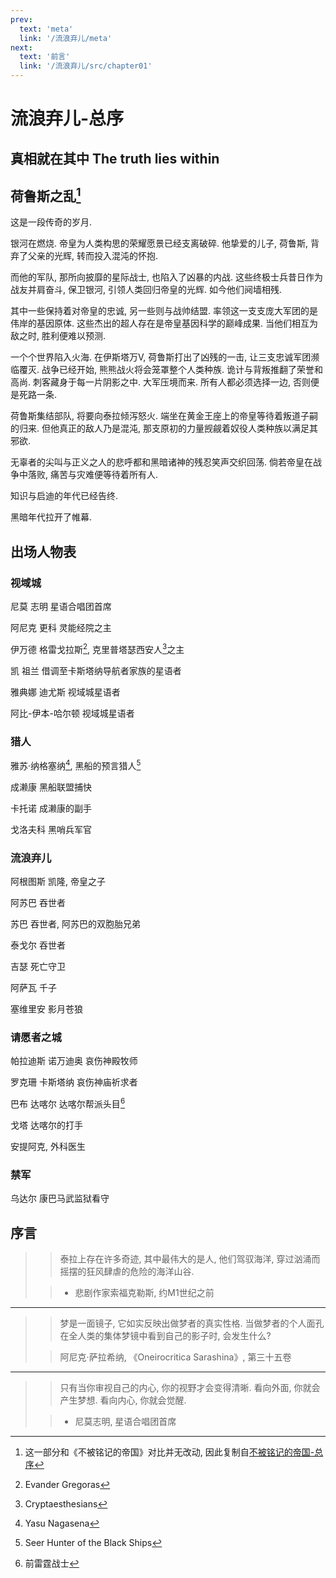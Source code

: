 ```yaml
---
prev:
  text: 'meta'
  link: '/流浪弃儿/meta'
next:
  text: '前言'
  link: '/流浪弃儿/src/chapter01'
---
```


# 流浪弃儿-总序

## 真相就在其中 The truth lies within

## 荷鲁斯之乱[^0]

这是一段传奇的岁月.

银河在燃烧. 帝皇为人类构思的荣耀愿景已经支离破碎. 他挚爱的儿子, 荷鲁斯, 背弃了父亲的光辉, 转而投入混沌的怀抱.

而他的军队, 那所向披靡的星际战士, 也陷入了凶暴的内战. 这些终极士兵昔日作为战友并肩奋斗, 保卫银河, 引领人类回归帝皇的光辉. 如今他们阋墙相残.

其中一些保持着对帝皇的忠诚, 另一些则与战帅结盟. 率领这一支支庞大军团的是伟岸的基因原体. 这些杰出的超人存在是帝皇基因科学的巅峰成果. 当他们相互为敌之时, 胜利便难以预测.

一个个世界陷入火海. 在伊斯塔万V, 荷鲁斯打出了凶残的一击, 让三支忠诚军团濒临覆灭. 战争已经开始, 熊熊战火将会笼罩整个人类种族. 诡计与背叛推翻了荣誉和高尚. 刺客藏身于每一片阴影之中. 大军压境而来. 所有人都必须选择一边, 否则便是死路一条.

荷鲁斯集结部队, 将要向泰拉倾泻怒火. 端坐在黄金王座上的帝皇等待着叛道子嗣的归来. 但他真正的敌人乃是混沌, 那支原初的力量觊觎着奴役人类种族以满足其邪欲.

无辜者的尖叫与正义之人的悲呼都和黑暗诸神的残忍笑声交织回荡. 倘若帝皇在战争中落败, 痛苦与灾难便等待着所有人.

知识与启迪的年代已经告终.

黑暗年代拉开了帷幕.

## 出场人物表

### 视域城

尼莫 志明 星语合唱团首席

阿尼克 更科 灵能经院之主

伊万德 格雷戈拉斯[^1], 克里普塔瑟西安人[^2]之主

凯 祖兰 借调至卡斯塔纳导航者家族的星语者

雅典娜 迪尤斯 视域城星语者

阿比-伊本-哈尔顿 视域城星语者

### 猎人

雅苏·纳格塞纳[^3], 黑船的预言猎人[^4]

成濑康 黑船联盟捕快

卡托诺 成濑康的副手

戈洛夫科 黑哨兵军官

### 流浪弃儿

阿根图斯 凯隆, 帝皇之子

阿苏巴 吞世者

苏巴 吞世者, 阿苏巴的双胞胎兄弟

泰戈尔 吞世者

吉瑟 死亡守卫

阿萨瓦 千子

塞维里安 影月苍狼

### 请愿者之城

帕拉迪斯 诺万迪奥 哀伤神殿牧师

罗克珊 卡斯塔纳 哀伤神庙祈求者

巴布 达喀尔 达喀尔帮派头目[^5]

戈塔 达喀尔的打手

安提阿克, 外科医生

### 禁军

乌达尔 康巴马武监狱看守

## 序言

> > 泰拉上存在许多奇迹, 其中最伟大的是人, 他们驾驭海洋, 穿过汹涌而摇摆的狂风肆虐的危险的海洋山谷.
>
> > - 悲剧作家索福克勒斯, 约M1世纪之前

--------

> > 梦是一面镜子, 它如实反映出做梦者的真实性格. 当做梦者的个人面孔在全人类的集体梦镜中看到自己的影子时, 会发生什么?
>
> > 阿尼克·萨拉希纳, 《Oneirocritica Sarashina》, 第三十五卷

--------

> > 只有当你审视自己的内心, 你的视野才会变得清晰. 看向外面, 你就会产生梦想. 看向内心, 你就会觉醒.
>
> > - 尼莫志明, 星语合唱团首席

[^0]: 这一部分和《不被铭记的帝国》对比并无改动, 因此复制自[不被铭记的帝国-总序](/不被铭记的帝国/base)

[^1]: Evander Gregoras

[^2]: Cryptaesthesians

[^3]: Yasu Nagasena

[^4]: Seer Hunter of the Black Ships

[^5]: 前雷霆战士
